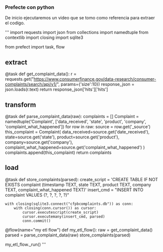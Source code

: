 ### Prefecte con python
De inicio ejecutaremos un video que se tomo como referencia para extraer el codigo.

'''
import requests
import json
from collections import namedtuple
from contextlib import closing
import sqlite3

from prefect import task, flow

## extract
@task
def get_complaint_data():
    r = requests.get("https://www.consumerfinance.gov/data-research/consumer-complaints/search/api/v1/", params={'size':10})
    response_json = json.loads(r.text)
    return response_json['hits']['hits']

## transform
@task
def parse_complaint_data(raw):
    complaints = []
    Complaint = namedtuple('Complaint', ['data_received', 'state', 'product', 'company', 'complaint_what_happened'])
    for row in raw:
        source = row.get('_source')
        this_complaint = Complaint(
            data_received=source.get('date_received'),
            state=source.get('state'),
            product=source.get('product'),
            company=source.get('company'),
            complaint_what_happened=source.get('complaint_what_happened')
        )
        complaints.append(this_complaint)
    return complaints

## load
@task
def store_complaints(parsed):
    create_script = 'CREATE TABLE IF NOT EXISTS complaint (timestamp TEXT, state TEXT, product TEXT, company TEXT, complaint_what_happened TEXT)'
    insert_cmd = "INSERT INTO complaint VALUES (?, ?, ?, ?, ?)"

    with closing(sqlite3.connect("cfpbcomplaints.db")) as conn:
        with closing(conn.cursor()) as cursor:
            cursor.executescript(create_script)
            cursor.executemany(insert_cmd, parsed)
            conn.commit()

@flow(name="my etl flow")
def my_etl_flow():
    raw = get_complaint_data()
    parsed = parse_complaint_data(raw)
    store_complaints(parsed)

my_etl_flow._run()
'''
